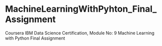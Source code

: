 # MachineLearningWithPyhton_Final_Assignment

Coursera IBM Data Science Certification,
Module No: 9
Machine Learning with Python
Final Assignment
